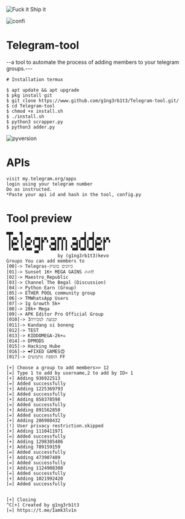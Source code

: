 <p align="left">
  <a><img title="Fuck it Ship it"src="https://forthebadge.com/images/featured/featured-fuck-it-ship-it.svg" ></a>
 </p>
<p align="left">
  <a><img title="confi"src="https://img.shields.io/badge/Hey%20you-leave%20a%20star-f39f37"></a>
</p>

# Telegram-tool
--a tool to automate the process of adding members to your telegram groups.---

```
# Installation termux

$ apt update && apt upgrade
$ pkg install git
$ git clone https://www.github.com/g1ng3rb1t3/Telegram-tool.git/
$ cd Telegram-tool
$ chmod +x install.sh
$ ./install.sh
$ python3 scrapper.py
$ python3 adder.py
```
<p align="centre">
  <a><img title="pyversion"src="https://img.shields.io/badge/Python%20version-3+-f39f37"></a>
</p>

# APIs
```
visit my.telegram.org/apps
login using your telegram number
Do as instructed. 
*Paste your api id and hash in the tool, config.py
```
# Tool preview
```
▀▛▘  ▜                       ▌  ▌
 ▌▞▀▖▐ ▞▀▖▞▀▌▙▀▖▝▀▖▛▚▀▖ ▝▀▖▞▀▌▞▀▌▞▀▖▙▀▖
 ▌▛▀ ▐ ▛▀ ▚▄▌▌  ▞▀▌▌▐ ▌ ▞▀▌▌ ▌▌ ▌▛▀ ▌
 ▘▝▀▘ ▘▝▀▘▗▄▘▘  ▝▀▘▘▝ ▘ ▝▀▘▝▀▘▝▀▘▝▀▘▘
                   by (g1ng3rb1t3)kevo
Groups You can add members to
[00]-> Telegras-כיוונים בוטיק
[01]-> Sunset 1K+ MEGA GAINS 🔥🔥‼
[02]-> Maestro_Republic
[03]-> Channel The Begal (Discussion)
[04]-> Python Earn (Group)
[05]-> ETHER POOL community group
[06]-> TMWhatsApp Users
[07]-> Ig Growth 5k+
[08]-> 20k+ Mega
[09]-> APK Editor Pro Official Group
[010]-> קבוצה למכירה3
[011]-> Kandang si boneng
[012]-> TEST
[013]-> KIDDOMEGA-2k+☠️
[014]-> DPMODS
[015]-> Hacking Hube
[016]-> ❤️FIXED GAMES😍
[017]-> הוספת מתמשים FF

[+] Choose a group to add members>> 12
[=] Type 1 to add by username,2 to add by ID> 1
[+] Adding 936922513
[=] Added successfully
[+] Adding 1225369793
[=] Added successfully
[+] Adding 858378598
[=] Added successfully
[+] Adding 891562850
[=] Added successfully
[+] Adding 286988432
[!] User privacy restriction.skipped
[+] Adding 1110411971
[=] Added successfully
[+] Adding 1298385486
[+] Adding 789159159
[=] Added successfully
[+] Adding 473907489
[=] Added successfully
[+] Adding 1124908308
[=] Added successfully
[+] Adding 1021992420
[=] Added successfully


[+] Closing
^C[+] Created by g1ng3rb1t3
[=] https://t.me/Iamk3lv1n
```

